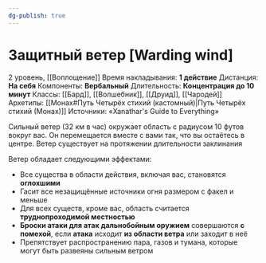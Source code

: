 ```yaml
---
dg-publish: true
---
```

# Защитный ветер [Warding wind]
2 уровень, [[Воплощение]]
Время накладывания: **1 действие**
Дистанция: **На себя**
Компоненты: **Вербальный**
Длительность: **Концентрация до 10 минут**
Классы: [[Бард]], [[Волшебник]], [[Друид]], [[Чародей]]
Архетипы: [[Монах#Путь Четырёх стихий (кастомный)|Путь Четырёх стихий (Монах)]]
Источники: «Xanathar's Guide to Everything»

Сильный ветер (32 км в час) окружает область с радиусом 10 футов вокруг вас. Он перемещается вместе с вами так, что вы остаётесь в центре. Ветер существует на протяжении длительности заклинания

Ветер обладает следующими эффектами:
- Все существа в области действия, включая вас, становятся **оглохшими**
- Гасит все незащищённые источники огня размером с факел и меньше
- Для всех существ, кроме вас, область считается **труднопроходимой местностью**
- **Броски атаки для атак дальнобойным оружием** совершаются **с помехой**, если **атака** исходит **из области ветра** или заходит в неё
- Препятствует распространению пара, газов и тумана, которые могут быть развеяны сильным ветром